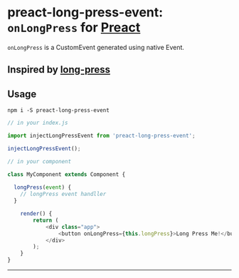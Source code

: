 # preact-long-press-event: `onLongPress` for __[Preact]__


`onLongPress` is a CustomEvent generated using native Event.


Inspired by [long-press]
---

## Usage

`npm i -S preact-long-press-event`


```js
// in your index.js

import injectLongPressEvent from 'preact-long-press-event';

injectLongPressEvent();

// in your component

class MyComponent extends Component {
  
  longPress(event) {
    // longPress event handller
  }

	render() {
		return (
			<div class="app">
				<button onLongPress={this.longPress}>Long Press Me!</button>
			</div>
		);
	}
}
```
---


[Preact]: https://github.com/developit/preact
[long-press]: https://github.com/john-doherty/long-press/